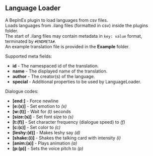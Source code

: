 ## Language Loader ##
A BepInEx plugin to load languages from csv files.  
Loads languages from .ilang files (formatted in csv) inside the plugins folder.  
The start of .ilang files may contain metadata in ```key: value``` format, terminated by ```#ENDMETA#```.  
An example translation file is provided in the **Example** folder.  

Supported meta fields:  
- **id** - The namespaced id of the translation.  
- **name** - The displayed name of the translation.  
- **author** - The creator(s) of the language.  
- **special** - Additional properties to be used by LanguageLoader.

Dialogue codes:  
- **[end:]** - Force newline
- **[e:(x)]** - Set emotion to *(x)*
- **[w:(t)]** - Wait for *(t)* seconds
- **[size:(s)]** - Set font size to *(s)*
- **[t:(f)]** - Set character frequency (dialogue speed) to *(f)*
- **[c:(c)]** - Set color to *(c)*
- **[leshy:(d)]** - Makes leshy say *(d)*
- **[shake:(i)]** - Shakes the talking card with intensity *(i)*
- **[anim:(a)]** - Plays animation *(a)*
- **[p:(p)]** - Sets the voice pitch to *(p)*
